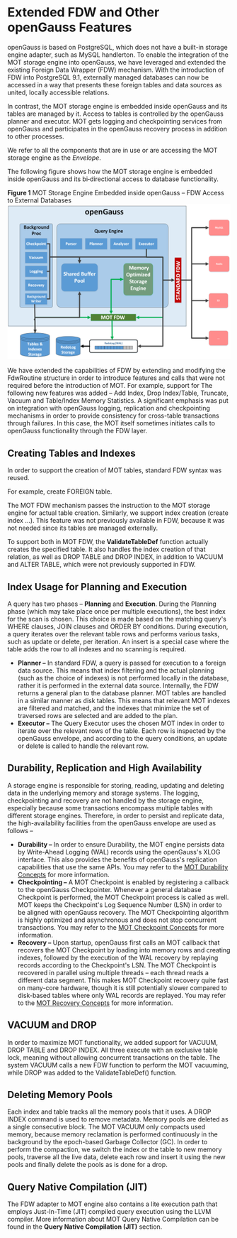 # Extended FDW and Other openGauss Features<a name="EN-US_TOPIC_0270171527"></a>

openGauss is based on PostgreSQL, which does not have a built-in storage engine adapter, such as MySQL handlerton. To enable the integration of the MOT storage engine into openGauss, we have leveraged and extended the existing Foreign Data Wrapper \(FDW\) mechanism. With the introduction of FDW into PostgreSQL 9.1, externally managed databases can now be accessed in a way that presents these foreign tables and data sources as united, locally accessible relations.

In contrast, the MOT storage engine is embedded inside openGauss and its tables are managed by it. Access to tables is controlled by the openGauss planner and executor. MOT gets logging and checkpointing services from openGauss and participates in the openGauss recovery process in addition to other processes.

We refer to all the components that are in use or are accessing the MOT storage engine as the  _Envelope_.

The following figure shows how the MOT storage engine is embedded inside openGauss and its bi‑directional access to database functionality.

**Figure  1**  MOT Storage Engine Embedded inside openGauss – FDW Access to External Databases<a name="fig391615571359"></a>  
![](figures/mot-architecture.png "mot-architecture")

We have extended the capabilities of FDW by extending and modifying the FdwRoutine structure in order to introduce features and calls that were not required before the introduction of MOT. For example, support for The following new features was added – Add Index, Drop Index/Table, Truncate, Vacuum and Table/Index Memory Statistics. A significant emphasis was put on integration with openGauss logging, replication and checkpointing mechanisms in order to provide consistency for cross-table transactions through failures. In this case, the MOT itself sometimes initiates calls to openGauss functionality through the FDW layer.

## Creating Tables and Indexes<a name="section15974216819"></a>

In order to support the creation of MOT tables, standard FDW syntax was reused.

For example, create FOREIGN table.

The MOT FDW mechanism passes the instruction to the MOT storage engine for actual table creation. Similarly, we support index creation \(create index …\). This feature was not previously available in FDW, because it was not needed since its tables are managed externally.

To support both in MOT FDW, the  **ValidateTableDef**  function actually creates the specified table. It also handles the index creation of that relation, as well as DROP TABLE and DROP INDEX, in addition to VACUUM and ALTER TABLE, which were not previously supported in FDW.

## Index Usage for Planning and Execution<a name="section232414551297"></a>

A query has two phases –  **Planning**  and  **Execution**. During the Planning phase \(which may take place once per multiple executions\), the best index for the scan is chosen. This choice is made based on the matching query's WHERE clauses, JOIN clauses and ORDER BY conditions. During execution, a query iterates over the relevant table rows and performs various tasks, such as update or delete, per iteration. An insert is a special case where the table adds the row to all indexes and no scanning is required.

-   **Planner –**  In standard FDW, a query is passed for execution to a foreign data source. This means that index filtering and the actual planning \(such as the choice of indexes\) is not performed locally in the database, rather it is performed in the external data source. Internally, the FDW returns a general plan to the database planner. MOT tables are handled in a similar manner as disk tables. This means that relevant MOT indexes are filtered and matched, and the indexes that minimize the set of traversed rows are selected and are added to the plan.
-   **Executor –**  The Query Executor uses the chosen MOT index in order to iterate over the relevant rows of the table. Each row is inspected by the openGauss envelope, and according to the query conditions, an update or delete is called to handle the relevant row.

## Durability, Replication and High Availability<a name="section1965173211010"></a>

A storage engine is responsible for storing, reading, updating and deleting data in the underlying memory and storage systems. The logging, checkpointing and recovery are not handled by the storage engine, especially because some transactions encompass multiple tables with different storage engines. Therefore, in order to persist and replicate data, the high-availability facilities from the openGauss envelope are used as follows –

-   **Durability –**  In order to ensure Durability, the MOT engine persists data by Write-Ahead Logging \(WAL\) records using the openGauss's XLOG interface. This also provides the benefits of openGauss's replication capabilities that use the same APIs. You may refer to the  [MOT Durability Concepts](mot-durability-concepts.md)  for more information.
-   **Checkpointing –**  A MOT Checkpoint is enabled by registering a callback to the openGauss Checkpointer. Whenever a general database Checkpoint is performed, the MOT Checkpoint process is called as well. MOT keeps the Checkpoint's Log Sequence Number \(LSN\) in order to be aligned with openGauss recovery. The MOT Checkpointing algorithm is highly optimized and asynchronous and does not stop concurrent transactions. You may refer to the  [MOT Checkpoint Concepts](mot-checkpoint-concepts.md)  for more information.
-   **Recovery –**  Upon startup, openGauss first calls an MOT callback that recovers the MOT Checkpoint by loading into memory rows and creating indexes, followed by the execution of the WAL recovery by replaying records according to the Checkpoint's LSN. The MOT Checkpoint is recovered in parallel using multiple threads – each thread reads a different data segment. This makes MOT Checkpoint recovery quite fast on many-core hardware, though it is still potentially slower compared to disk-based tables where only WAL records are replayed. You may refer to the  [MOT Recovery Concepts](mot-recovery-concepts.md)  for more information.

## VACUUM and DROP<a name="section1585113313114"></a>

In order to maximize MOT functionality, we added support for VACUUM, DROP TABLE and DROP INDEX. All three execute with an exclusive table lock, meaning without allowing concurrent transactions on the table. The system VACUUM calls a new FDW function to perform the MOT vacuuming, while DROP was added to the ValidateTableDef\(\) function.

## Deleting Memory Pools<a name="section259262411116"></a>

Each index and table tracks all the memory pools that it uses. A DROP INDEX command is used to remove metadata. Memory pools are deleted as a single consecutive block. The MOT VACUUM only compacts used memory, because memory reclamation is performed continuously in the background by the epoch-based Garbage Collector \(GC\). In order to perform the compaction, we switch the index or the table to new memory pools, traverse all the live data, delete each row and insert it using the new pools and finally delete the pools as is done for a drop.

## Query Native Compilation \(JIT\)<a name="section10157153612119"></a>

The FDW adapter to MOT engine also contains a lite execution path that employs Just-In-Time \(JIT\) compiled query execution using the LLVM compiler. More information about MOT Query Native Compilation can be found in the  **Query Native Compilation \(JIT\)**  section.

